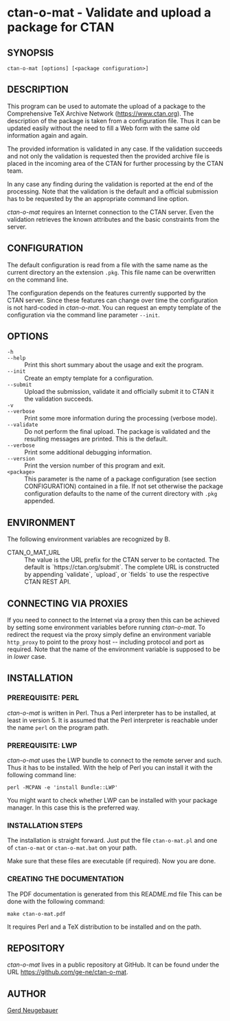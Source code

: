# ctan-o-mat - Validate and upload a package for CTAN

## SYNOPSIS

```
ctan-o-mat [options] [<package configuration>]
```

## DESCRIPTION

This program can be used to automate the upload of a package to the
Comprehensive TeX Archive Network (https://www.ctan.org). The
description of the package is taken from a configuration file. Thus it
can be updated easily without the need to fill a Web form with the
same old information again and again.

The provided information is validated in any case. If the validation
succeeds and not only the validation is requested then the provided
archive file is placed in the incoming area of the CTAN for further
processing by the CTAN team.

In any case any finding during the validation is reported at the end
of the processing. Note that the validation is the default and a
official submission has to be requested by the an appropriate command
line option.

*ctan-o-mat* requires an Internet connection to the CTAN server. Even
the validation retrieves the known attributes and the basic
constraints from the server.


## CONFIGURATION

The default configuration is read from a file with the same name as
the current directory an the extension `.pkg`. This file name can be
overwritten on the command line.

The configuration depends on the features currently supported by the CTAN
server. Since these features can change over time the configuration is
not hard-coded in *ctan-o-mat*. You can request an empty template of the
configuration via the command line parameter `--init`.


## OPTIONS

<dl>
  <dt><code>-h</code></dt>
  <dt><code>--help</code></dt>
  <dd>
    Print this short summary about the usage and exit the program.
  </dd>

  <dt><code>--init</code></dt>
  <dd>
    Create an empty template for a configuration.
  </dd>
  
  <dt><code>--submit</code></dt>
  <dd>
    Upload the submission, validate it and officially submit it to
    CTAN it the validation succeeds.
  </dd>
  
  <dt><code>-v</code></dt>
  <dt><code>--verbose</code></dt>
  <dd>
    Print some more information during the processing (verbose mode).
  </dd>

  <dt><code>--validate</code></dt>
  <dd>
    Do not perform the final upload. The package is validated and the
    resulting messages are printed. This is the default.
  </dd> 

  <dt><code>--verbose</code></dt>
  <dd>
    Print some additional debugging information.
  </dd>

  <dt><code>--version</code></dt>
  <dd>
    Print the version number of this program and exit.
  </dd>

  <dt><code>&lt;package&gt;</code></dt>
  <dd>
    This parameter is the name of a package configuration
    (see section CONFIGURATION) contained in a file.
    If not set otherwise the package configuration defaults to the
    name of the current directory with <code>.pkg</code> appended.
  </dd>
</dl>

## ENVIRONMENT

The following environment variables are recognized by B<ctan-o-mat>.

<dl>
  <dt>CTAN_O_MAT_URL</dt>
  <dd>
    The value is the URL prefix for the CTAN server to be contacted. The
    default is `https://ctan.org/submit`. The complete URL is constructed
    by appending `validate`, `upload`, or `fields` to use the respective
    CTAN REST API.
  </dd>
</dl>

## CONNECTING VIA PROXIES

If you need to connect to the Internet via a proxy then this can be
achieved by setting some environment variables before running
*ctan-o-mat*. To redirect the request via the proxy simply define an
environment variable `http_proxy` to point to the proxy host --
including protocol and port as required. Note that the name of the
environment variable is supposed to be in *lower* case.


## INSTALLATION

### PREREQUISITE: PERL

*ctan-o-mat* is written in Perl. Thus a Perl interpreter has to be
installed, at least in version 5. It is assumed that the Perl
interpreter is reachable under the name `perl` on the program path.


### PREREQUISITE: LWP

*ctan-o-mat* uses the LWP bundle to connect to the remote server and such.
Thus it has to be installed. With the help of Perl you can install it with
the following command line: 

```
perl -MCPAN -e 'install Bundle::LWP'
```

You might want to check whether LWP can be installed with your package
manager. In this case this is the preferred way.

### INSTALLATION STEPS

The installation is straight forward. Just put the file
`ctan-o-mat.pl` and one of `ctan-o-mat` or `ctan-o-mat.bat` on your
path.

Make sure that these files are executable (if required). Now you are
done.

### CREATING THE DOCUMENTATION

The PDF documentation is generated from this README.md file This can
be done with the following command:

```
make ctan-o-mat.pdf
```

It requires Perl and a TeX distribution to be installed and on the
path.


## REPOSITORY

*ctan-o-mat* lives in a public repository at GitHub. It can be found under the
URL https://github.com/ge-ne/ctan-o-mat.


## AUTHOR

[Gerd Neugebauer](mailto:gene@gerd-neugebauer.de)

